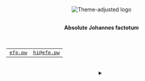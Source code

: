 <div align="center">
    <picture>
        <source media="(prefers-color-scheme: dark)" srcset="/ozefe/ozefe/raw/main/assets/logo_dark.gif">
        <source media="(prefers-color-scheme: light)" srcset="/ozefe/ozefe/raw/main/assets/logo_light.gif">
        <img alt="Theme-adjusted logo" src="/ozefe/ozefe/raw/main/assets/logo_dark.gif">
    </picture>
</div>
<br>
<p align="center"><b>Absolute Johannes factotum</b></p>
<br>
<div align="center">
    <table>
        <tbody>
            <tr>
                <td>
                    <samp>
                        <a href="https://efe.pw" title="My personal website">efe.pw</a>
                    </samp>
                </td>
                <td>
                    <samp>
                        <a href="mailto:hi@efe.pw" title="My personal email address">hi@efe.pw</a>
                    </samp>
                </td>
            </tr>
        </tbody>
    </table>
    <br>
    <details>
        <summary></summary>
        <table>
            <thead>
                <tr>
                    <th><abbr title="Bitcoin">BTC</abbr></th>
                    <th><abbr title="Ethereum">ETH</abbr></th>
                    <th><abbr title="Monero">XMR</abbr></th>
                </tr>
            </thead>
            <tbody>
                <tr>
                    <td id="#BTC">30,229.54<abbr title="US Dollar">$</abbr></td>
                    <td id="#ETH">1,798.98<abbr title="US Dollar">$</abbr></td>
                    <td id="#XMR">185.26<abbr title="US Dollar">$</abbr></td>
                </tr>
            </tbody>
        </table>
    </details>
</div>

